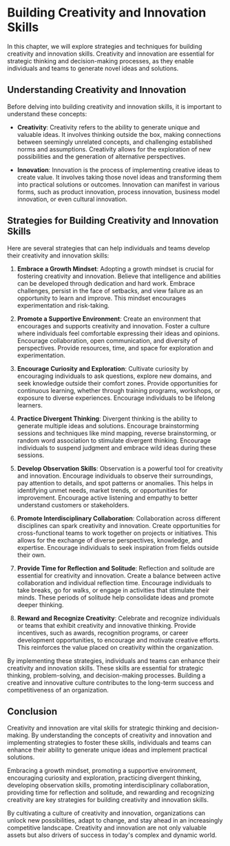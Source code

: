 # Building Creativity and Innovation Skills

In this chapter, we will explore strategies and techniques for building creativity and innovation skills. Creativity and innovation are essential for strategic thinking and decision-making processes, as they enable individuals and teams to generate novel ideas and solutions.

## Understanding Creativity and Innovation

Before delving into building creativity and innovation skills, it is important to understand these concepts:

- **Creativity**: Creativity refers to the ability to generate unique and valuable ideas. It involves thinking outside the box, making connections between seemingly unrelated concepts, and challenging established norms and assumptions. Creativity allows for the exploration of new possibilities and the generation of alternative perspectives.
    
- **Innovation**: Innovation is the process of implementing creative ideas to create value. It involves taking those novel ideas and transforming them into practical solutions or outcomes. Innovation can manifest in various forms, such as product innovation, process innovation, business model innovation, or even cultural innovation.
    

## Strategies for Building Creativity and Innovation Skills

Here are several strategies that can help individuals and teams develop their creativity and innovation skills:

1. **Embrace a Growth Mindset**: Adopting a growth mindset is crucial for fostering creativity and innovation. Believe that intelligence and abilities can be developed through dedication and hard work. Embrace challenges, persist in the face of setbacks, and view failure as an opportunity to learn and improve. This mindset encourages experimentation and risk-taking.
    
2. **Promote a Supportive Environment**: Create an environment that encourages and supports creativity and innovation. Foster a culture where individuals feel comfortable expressing their ideas and opinions. Encourage collaboration, open communication, and diversity of perspectives. Provide resources, time, and space for exploration and experimentation.
    
3. **Encourage Curiosity and Exploration**: Cultivate curiosity by encouraging individuals to ask questions, explore new domains, and seek knowledge outside their comfort zones. Provide opportunities for continuous learning, whether through training programs, workshops, or exposure to diverse experiences. Encourage individuals to be lifelong learners.
    
4. **Practice Divergent Thinking**: Divergent thinking is the ability to generate multiple ideas and solutions. Encourage brainstorming sessions and techniques like mind mapping, reverse brainstorming, or random word association to stimulate divergent thinking. Encourage individuals to suspend judgment and embrace wild ideas during these sessions.
    
5. **Develop Observation Skills**: Observation is a powerful tool for creativity and innovation. Encourage individuals to observe their surroundings, pay attention to details, and spot patterns or anomalies. This helps in identifying unmet needs, market trends, or opportunities for improvement. Encourage active listening and empathy to better understand customers or stakeholders.
    
6. **Promote Interdisciplinary Collaboration**: Collaboration across different disciplines can spark creativity and innovation. Create opportunities for cross-functional teams to work together on projects or initiatives. This allows for the exchange of diverse perspectives, knowledge, and expertise. Encourage individuals to seek inspiration from fields outside their own.
    
7. **Provide Time for Reflection and Solitude**: Reflection and solitude are essential for creativity and innovation. Create a balance between active collaboration and individual reflection time. Encourage individuals to take breaks, go for walks, or engage in activities that stimulate their minds. These periods of solitude help consolidate ideas and promote deeper thinking.
    
8. **Reward and Recognize Creativity**: Celebrate and recognize individuals or teams that exhibit creativity and innovative thinking. Provide incentives, such as awards, recognition programs, or career development opportunities, to encourage and motivate creative efforts. This reinforces the value placed on creativity within the organization.
    

By implementing these strategies, individuals and teams can enhance their creativity and innovation skills. These skills are essential for strategic thinking, problem-solving, and decision-making processes. Building a creative and innovative culture contributes to the long-term success and competitiveness of an organization.

## Conclusion

Creativity and innovation are vital skills for strategic thinking and decision-making. By understanding the concepts of creativity and innovation and implementing strategies to foster these skills, individuals and teams can enhance their ability to generate unique ideas and implement practical solutions.

Embracing a growth mindset, promoting a supportive environment, encouraging curiosity and exploration, practicing divergent thinking, developing observation skills, promoting interdisciplinary collaboration, providing time for reflection and solitude, and rewarding and recognizing creativity are key strategies for building creativity and innovation skills.

By cultivating a culture of creativity and innovation, organizations can unlock new possibilities, adapt to change, and stay ahead in an increasingly competitive landscape. Creativity and innovation are not only valuable assets but also drivers of success in today's complex and dynamic world.
